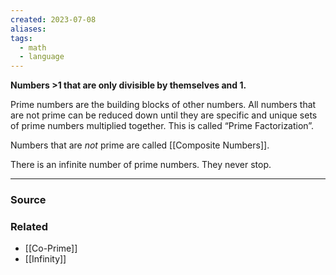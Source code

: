 ```yaml
---
created: 2023-07-08
aliases: 
tags:
  - math
  - language
---
```

**Numbers >1 that are only divisible by themselves and 1.**

Prime numbers are the building blocks of other numbers. All numbers that are not prime can be reduced down until they are specific and unique sets of prime numbers multiplied together. This is called “Prime Factorization”.

Numbers that are *not* prime are called [[Composite Numbers]].

There is an infinite number of prime numbers. They never stop. 

****
### Source

### Related
- [[Co-Prime]] 
- [[Infinity]]